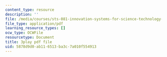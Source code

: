 ```yaml
---
content_type: resource
description: ''
file: /media/courses/sts-081-innovation-systems-for-science-technology-energy-manufacturing-and-health-spring-2017/5878d9d0ab116513ba3c7a010f554913_n0QLcw-CHmk.pdf
file_type: application/pdf
learning_resource_types: []
ocw_type: OCWFile
resourcetype: Document
title: 3play pdf file
uid: 5878d9d0-ab11-6513-ba3c-7a010f554913
---
```

